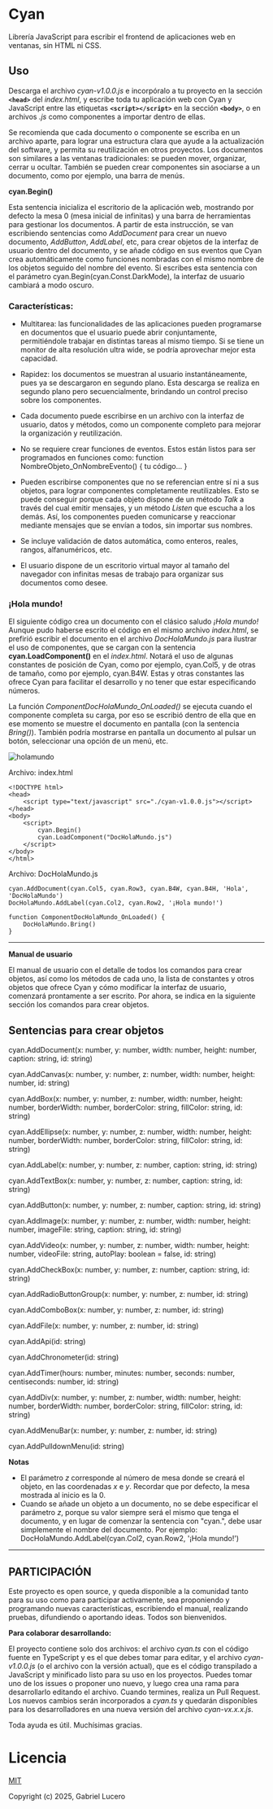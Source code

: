 # Cyan
Librería JavaScript para escribir el frontend de aplicaciones web en ventanas, sin HTML ni CSS.

## Uso

Descarga el archivo *cyan-v1.0.0.js* e incorpóralo a tu proyecto en la sección **`<head>`** del *index.html*, y escribe toda tu aplicación web con Cyan y JavaScript entre las etiquetas **`<script></script>`** en la sección **`<body>`**, o en archivos *.js* como componentes a importar dentro de ellas.

Se recomienda que cada documento o componente se escriba en un archivo aparte, para lograr una estructura clara que ayude a la actualización del software, y permita su reutilización en otros proyectos. Los documentos son similares a las ventanas tradicionales: se pueden mover, organizar, cerrar u ocultar. También se pueden crear componentes sin asociarse a un documento, como por ejemplo, una barra de menús.

**cyan.Begin()**

Esta sentencia inicializa el escritorio de la aplicación web, mostrando por defecto la mesa 0 (mesa inicial de infinitas) y una barra de herramientas para gestionar los documentos.
A partir de esta instrucción, se van escribiendo sentencias como *AddDocument* para crear un nuevo documento, *AddButton*, *AddLabel*, etc, para crear objetos de la interfaz de usuario dentro del documento, y se añade código en sus eventos que Cyan crea automáticamente como funciones nombradas con el mismo nombre de los objetos seguido del nombre del evento. Si escribes esta sentencia con el parámetro cyan.Begin(cyan.Const.DarkMode), la interfaz de usuario cambiará a modo oscuro.

### Características:

- Multitarea: las funcionalidades de las aplicaciones pueden programarse en documentos que el usuario puede abrir conjuntamente, permitiéndole trabajar en distintas tareas al mismo tiempo. Si se tiene un monitor de alta resolución ultra wide, se podría aprovechar mejor esta capacidad.
  
- Rapidez: los documentos se muestran al usuario instantáneamente, pues ya se descargaron en segundo plano. Esta descarga se realiza en segundo plano pero secuencialmente, brindando un control preciso sobre los componentes.

- Cada documento puede escribirse en un archivo con la interfaz de usuario, datos y métodos, como un componente completo para mejorar la organización y reutilización.

- No se requiere crear funciones de eventos. Estos están listos para ser programados en funciones como: function NombreObjeto_OnNombreEvento() { tu código... }

- Pueden escribirse componentes que no se referencian entre sí ni a sus objetos, para lograr componentes completamente reutilizables. Esto se puede conseguir porque cada objeto dispone de un método *Talk* a través del cual emitir mensajes, y un método *Listen* que escucha a los demás. Así, los componentes pueden comunicarse y reaccionar mediante mensajes que se envían a todos, sin importar sus nombres.

- Se incluye validación de datos automática, como enteros, reales, rangos, alfanuméricos, etc.

- El usuario dispone de un escritorio virtual mayor al tamaño del navegador con infinitas mesas de trabajo para organizar sus documentos como desee.


### ¡Hola mundo!

El siguiente código crea un documento con el clásico saludo *¡Hola mundo!* Aunque pudo haberse escrito el código en el mismo archivo *index.html*, se prefirió escribir el documento en el archivo *DocHolaMundo.js* para ilustrar el uso de componentes, que se cargan con la sentencia **cyan.LoadComponent()** en el *index.html*. Notará el uso de algunas constantes de posición de Cyan, como por ejemplo, cyan.Col5, y de otras de tamaño, como por ejemplo, cyan.B4W. Estas y otras constantes las ofrece Cyan para facilitar el desarrollo y no tener que estar especificando números.

La función *ComponentDocHolaMundo_OnLoaded()* se ejecuta cuando el componente completa su carga, por eso se escribió dentro de ella que en ese momento se muestre el documento en pantalla (con la sentencia *Bring()*). También podría mostrarse en pantalla un documento al pulsar un botón, seleccionar una opción de un menú, etc.

![holamundo](https://github.com/pensadornatural/cyan/blob/84b98dff59bc47c699f3e552628f43de52693163/holamundo.png)

Archivo: index.html
```
<!DOCTYPE html>
<head>
    <script type="text/javascript" src="./cyan-v1.0.0.js"></script>
</head>
<body>
    <script>
        cyan.Begin()
        cyan.LoadComponent("DocHolaMundo.js")
    </script>
</body>
</html>
```

Archivo: DocHolaMundo.js
```
cyan.AddDocument(cyan.Col5, cyan.Row3, cyan.B4W, cyan.B4H, 'Hola', 'DocHolaMundo')
DocHolaMundo.AddLabel(cyan.Col2, cyan.Row2, '¡Hola mundo!')

function ComponentDocHolaMundo_OnLoaded() {
    DocHolaMundo.Bring()
}
```
---

**Manual de usuario**

El manual de usuario con el detalle de todos los comandos para crear objetos, así como los métodos de cada uno, la lista de constantes y otros objetos que ofrece Cyan y cómo modificar la interfaz de usuario, comenzará prontamente a ser escrito.
Por ahora, se indica en la siguiente sección los comandos para crear objetos.

## Sentencias para crear objetos

cyan.AddDocument(x: number, y: number, width: number, height: number, caption: string, id: string)

cyan.AddCanvas(x: number, y: number, z: number, width: number, height: number, id: string)

cyan.AddBox(x: number, y: number, z: number, width: number, height: number, borderWidth: number, borderColor: string, fillColor: string, id: string)

cyan.AddEllipse(x: number, y: number, z: number, width: number, height: number, borderWidth: number, borderColor: string, fillColor: string, id: string)

cyan.AddLabel(x: number, y: number, z: number, caption: string, id: string)

cyan.AddTextBox(x: number, y: number, z: number, caption: string, id: string)

cyan.AddButton(x: number, y: number, z: number, caption: string, id: string)

cyan.AddImage(x: number, y: number, z: number, width: number, height: number, imageFile: string, caption: string, id: string)

cyan.AddVideo(x: number, y: number, z: number, width: number, height: number, videoFile: string, autoPlay: boolean = false, id: string)

cyan.AddCheckBox(x: number, y: number, z: number, caption: string, id: string)

cyan.AddRadioButtonGroup(x: number, y: number, z: number, id: string)

cyan.AddComboBox(x: number, y: number, z: number, id: string)

cyan.AddFile(x: number, y: number, z: number, id: string)

cyan.AddApi(id: string)

cyan.AddChronometer(id: string)

cyan.AddTimer(hours: number, minutes: number, seconds: number, centiseconds: number, id: string)

cyan.AddDiv(x: number, y: number, z: number, width: number, height: number, borderWidth: number, borderColor: string, fillColor: string, id: string)

cyan.AddMenuBar(x: number, y: number, z: number, id: string)

cyan.AddPulldownMenu(id: string)

**Notas**

- El parámetro *z* corresponde al número de mesa donde se creará el objeto, en las coordenadas *x* e *y*. Recordar que por defecto, la mesa mostrada al inicio es la 0.
- Cuando se añade un objeto a un documento, no se debe especificar el parámetro *z*, porque su valor siempre será el mismo que tenga el documento, y en lugar de comenzar la sentencia con "cyan.", debe usar simplemente el nombre del documento. Por ejemplo: DocHolaMundo.AddLabel(cyan.Col2, cyan.Row2, '¡Hola mundo!')

---

## PARTICIPACIÓN

Este proyecto es open source, y queda disponible a la comunidad tanto para su uso como para participar activamente, sea proponiendo y programando nuevas características, escribiendo el manual, realizando pruebas, difundiendo o aportando ideas. Todos son bienvenidos.

**Para colaborar desarrollando:**

El proyecto contiene solo dos archivos: el archivo *cyan.ts* con el código fuente en TypeScript y es el que debes tomar para editar, y el archivo *cyan-v1.0.0.js* (o el archivo con la versión actual), que es el código transpilado a JavaScript y minificado listo para su uso en los proyectos. Puedes tomar uno de los issues o proponer uno nuevo, y luego crea una rama para desarrollarlo editando el archivo. Cuando termines, realiza un Pull Request. Los nuevos cambios serán incorporados a *cyan.ts* y quedarán disponibles para los desarrolladores en una nueva versión del archivo *cyan-vx.x.x.js*.

Toda ayuda es útil. Muchísimas gracias.

# Licencia

[MIT](https://opensource.org/licenses/MIT)

Copyright (c) 2025, Gabriel Lucero

